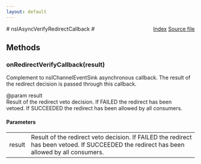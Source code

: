 ```yaml
---
layout: default
---
```

<div class='links' style='float:right'><a href="../index.html">Index</a>
<a href="http://dxr.mozilla.org/mozilla-central/source/netwerk/base/public/nsIAsyncVerifyRedirectCallback.idl">Source file</a>
</div>
# nsIAsyncVerifyRedirectCallback #

## Methods ##

### onRedirectVerifyCallback(result) ###
  
Complement to nsIChannelEventSink asynchronous callback. The result of  
the redirect decision is passed through this callback.  
  
@param result  
   Result of the redirect veto decision. If FAILED the redirect has been  
   vetoed. If SUCCEEDED the redirect has been allowed by all consumers.  
  

#### Parameters ####

<table>

<tr>
<td>result</td>
<td>   Result of the redirect veto decision. If FAILED the redirect has been  
   vetoed. If SUCCEEDED the redirect has been allowed by all consumers.  
</td>
</tr>

</table>
